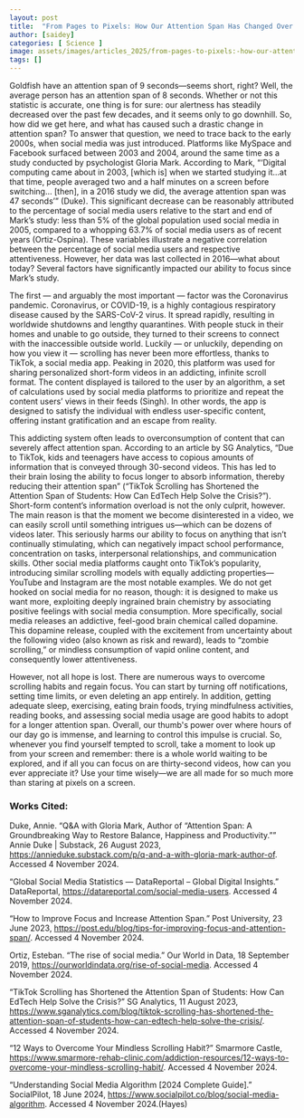 ```yaml
---
layout: post
title:  "From Pages to Pixels: How Our Attention Span Has Changed Over Time"
author: [saidey]
categories: [ Science ]
image: assets/images/articles_2025/from-pages-to-pixels:-how-our-attention-span-has-changed-over-time.png
tags: []
---
```


Goldfish have an attention span of 9 seconds—seems short, right? Well, the average person has an attention span of 8 seconds. Whether or not this statistic is accurate, one thing is for sure: our alertness has steadily decreased over the past few decades, and it seems only to go downhill. So, how did we get here, and what has caused such a drastic change in attention span? To answer that question, we need to trace back to the early 2000s, when social media was just introduced. Platforms like MySpace and Facebook surfaced between 2003 and 2004, around the same time as a study conducted by psychologist Gloria Mark. According to Mark, “‘Digital computing came about in 2003, [which is] when we started studying it...at that time, people averaged two and a half minutes on a screen before switching... [then], in a 2016 study we did, the average attention span was 47 seconds’” (Duke). This significant decrease can be reasonably attributed to the percentage of social media users relative to the start and end of Mark’s study: less than 5% of the global population used social media in 2005, compared to a whopping 63.7% of social media users as of recent years (Ortiz-Ospina). These variables illustrate a negative correlation between the percentage of social media users and respective attentiveness. However, her data was last collected in 2016—what about today? Several factors have significantly impacted our ability to focus since Mark’s study. 

The first — and arguably the most important — factor was the Coronavirus pandemic. Coronavirus, or COVID-19, is a highly contagious respiratory disease caused by the SARS-CoV-2 virus. It spread rapidly, resulting in worldwide shutdowns and lengthy quarantines. With people stuck in their homes and unable to go outside, they turned to their screens to connect with the inaccessible outside world. Luckily — or unluckily, depending on how you view it — scrolling has never been more effortless, thanks to TikTok, a social media app. Peaking in 2020, this platform was used for sharing personalized short-form videos in an addicting, infinite scroll format. The content displayed is tailored to the user by an algorithm, a set of calculations used by social media platforms to prioritize and repeat the content users’ views in their feeds (Singh). In other words, the app is designed to satisfy the individual with endless user-specific content, offering instant gratification and an escape from reality. 

This addicting system often leads to overconsumption of content that can severely affect attention span. According to an article by SG Analytics, “Due to TikTok, kids and teenagers have access to copious amounts of information that is conveyed through 30-second videos. This has led to their brain losing the ability to focus longer to absorb information, thereby reducing their attention span” (“TikTok Scrolling has Shortened the Attention Span of Students: How Can EdTech Help Solve the Crisis?”). Short-form content’s information overload is not the only culprit, however. The main reason is that the moment we become disinterested in a video, we can easily scroll until something intrigues us—which can be dozens of videos later. This seriously harms our ability to focus on anything that isn’t continually stimulating, which can negatively impact school performance, concentration on tasks, interpersonal relationships, and communication skills. Other social media platforms caught onto TikTok’s popularity, introducing similar scrolling models with equally addicting properties—YouTube and Instagram are the most notable examples. We do not get hooked on social media for no reason, though: it is designed to make us want more, exploiting deeply ingrained brain chemistry by associating positive feelings with social media consumption. More specifically, social media releases an addictive, feel-good brain chemical called dopamine. This dopamine release, coupled with the excitement from uncertainty about the following video (also known as risk and reward), leads to “zombie scrolling,” or mindless consumption of vapid online content, and consequently lower attentiveness. 

However, not all hope is lost. There are numerous ways to overcome scrolling habits and regain focus. You can start by turning off notifications, setting time limits, or even deleting an app entirely. In addition, getting adequate sleep, exercising, eating brain foods, trying mindfulness activities, reading books, and assessing social media usage are good habits to adopt for a longer attention span. Overall, our thumb's power over where hours of our day go is immense, and learning to control this impulse is crucial. So, whenever you find yourself tempted to scroll, take a moment to look up from your screen and remember: there is a whole world waiting to be explored, and if all you can focus on are thirty-second videos, how can you ever appreciate it? Use your time wisely—we are all made for so much more than staring at pixels on a screen. 
  

### Works Cited:

Duke, Annie. “Q&A with Gloria Mark, Author of “Attention Span: A Groundbreaking Way to Restore Balance, Happiness and Productivity.”” Annie Duke | Substack, 26 August 2023, https://annieduke.substack.com/p/q-and-a-with-gloria-mark-author-of. Accessed 4 November 2024.

“Global Social Media Statistics — DataReportal – Global Digital Insights.” DataReportal, https://datareportal.com/social-media-users. Accessed 4 November 2024.

“How to Improve Focus and Increase Attention Span.” Post University, 23 June 2023, https://post.edu/blog/tips-for-improving-focus-and-attention-span/. Accessed 4 November 2024.

Ortiz, Esteban. “The rise of social media.” Our World in Data, 18 September 2019, https://ourworldindata.org/rise-of-social-media. Accessed 4 November 2024.

“TikTok Scrolling has Shortened the Attention Span of Students: How Can EdTech Help Solve the Crisis?” SG Analytics, 11 August 2023, https://www.sganalytics.com/blog/tiktok-scrolling-has-shortened-the-attention-span-of-students-how-can-edtech-help-solve-the-crisis/. Accessed 4 November 2024.

“12 Ways to Overcome Your Mindless Scrolling Habit?” Smarmore Castle, https://www.smarmore-rehab-clinic.com/addiction-resources/12-ways-to-overcome-your-mindless-scrolling-habit/. Accessed 4 November 2024.

“Understanding Social Media Algorithm [2024 Complete Guide].” SocialPilot, 18 June 2024, https://www.socialpilot.co/blog/social-media-algorithm. Accessed 4 November 2024.(Hayes)
